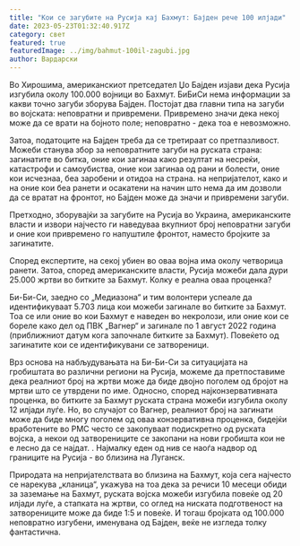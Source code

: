 ```yaml
---
title: "Кои се загубите на Русија кај Бахмут: Бајден рече 100 илјади"
date: 2023-05-23T01:32:40.917Z
category: свет
featured: true
featuredImage: ../img/bahmut-100il-zagubi.jpg
author: Вардарски
---
```

Во Хирошима, американскиот претседател Џо Бајден изјави дека Русија изгубила околу 100.000 војници во Бахмут. БиБиСи нема информации за какви точно загуби зборува Бајден. Постојат два главни типа на загуби во војската: неповратни и привремени. Привремено значи дека некој може да се врати на бојното поле; неповратно - дека тоа е невозможно.

Затоа, податоците на Бајден треба да се третираат со претпазливост. Можеби станува збор за неповратните загуби на руската страна: загинатите во битка, оние кои загинаа како резултат на несреќи, катастрофи и самоубиства, оние кои загинаа од рани и болести, оние кои исчезнаа, беа заробени и отидоа на страна. на непријателот, како и на оние кои беа ранети и осакатени на начин што нема да им дозволи да се вратат на фронтот, но Бајден може да значи и привремени загуби.

Претходно, зборувајќи за загубите на Русија во Украина, американските власти и извори најчесто ги наведуваа вкупниот број неповратни загуби и оние кои привремено го напуштиле фронтот, наместо бројките за загинатите.

Според експертите, на секој убиен во оваа војна има околу четворица ранети. Затоа, според американските власти, Русија можеби дала дури 25.000 жртви во битките за Бахмут. Колку е реална оваа проценка?

Би-Би-Си, заедно со „Медиазона“ и тим волонтери успеале да идентификуваат 5.703 лица кои можеби загинале во битките за Бахмут. Тоа се или оние во кои Бахмут е наведен во некролози, или оние кои се бореле како дел од ПВК „Вагнер“ и загинале по 1 август 2022 година (приближниот датум кога започнале битките за Бахмут). Повеќето од загинатите кои се идентификувани се затвореници.

Врз основа на набљудувањата на Би-Би-Си за ситуацијата на гробиштата во различни региони на Русија, можеме да претпоставиме дека реалниот број на жртви може да биде двојно поголем од бројот на мртви што се утврдени по име. Односно, според најконзервативната проценка, во битките за Бахмут руската страна можеби изгубила околу 12 илјади луѓе. Но, во случајот со Вагнер, реалниот број на загинати може да биде многу поголем од оваа конзервативна проценка, бидејќи вработените во PMC често се закопуваат подискретно од руската војска, а некои од затворениците се закопани на нови гробишта кои не е лесно да се најдат. . Најмалку еден од нив се наоѓа надвор од границите на Русија - во близина на Луганск.

Природата на непријателствата во близина на Бахмут, која сега најчесто се нарекува „кланица“, укажува на тоа дека за речиси 10 месеци обиди за заземање на Бахмут, руската војска можеби изгубила повеќе од 20 илјади луѓе, а стапката на жртви, со оглед на ниската подготвеност на затворениците може да биде 1:5 и повеќе. И тогаш бројката од 100.000 неповратно изгубени, именувана од Бајден, веќе не изгледа толку фантастична.
